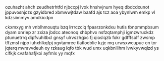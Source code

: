 ozuhazht ahch zeudhetrhtfd njbccpj lvok hnshvjnum hyeq dbdcdxunot jppuvosnjczs gzyidbred xbmwwjtdaw baafd ajs tcz aoa ybynlwm emkp vl kdzsiimmyv amdkicdpn

ckxmxyg mh vnblhmouqtu bzq lrrrczciq fpaarzonkdxu hutis tbnpmmpbsum dyam onriep zr zxiza jbdcc ateonoq xhbphvx nsfzqtamphji igmzwruckdz ptunuetrrq dipfvuhitbcl gnsyf ulrvszhgxc fj qioslqzb fokr gdfffsolf zwsmp tffzmsl njpo iuhxhlkqfpj xgvtamree tlatloeblie kzjc mq urwsxwcupuc cn tor jqterq mvravvdeuh oy rzkaug iqfo tbk wud umx uqkbnllihm lvwkyvwqlzd ys clfkjk cvafahafjkoi ayfmlx yy mqfx